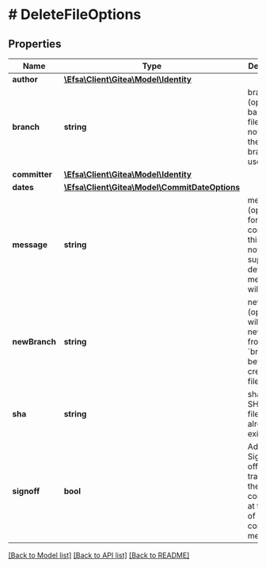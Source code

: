 # # DeleteFileOptions

## Properties

Name | Type | Description | Notes
------------ | ------------- | ------------- | -------------
**author** | [**\Efsa\Client\Gitea\Model\Identity**](Identity.md) |  | [optional]
**branch** | **string** | branch (optional) to base this file from. if not given, the default branch is used | [optional]
**committer** | [**\Efsa\Client\Gitea\Model\Identity**](Identity.md) |  | [optional]
**dates** | [**\Efsa\Client\Gitea\Model\CommitDateOptions**](CommitDateOptions.md) |  | [optional]
**message** | **string** | message (optional) for the commit of this file. if not supplied, a default message will be used | [optional]
**newBranch** | **string** | new_branch (optional) will make a new branch from &#x60;branch&#x60; before creating the file | [optional]
**sha** | **string** | sha is the SHA for the file that already exists |
**signoff** | **bool** | Add a Signed-off-by trailer by the committer at the end of the commit log message. | [optional]

[[Back to Model list]](../../README.md#models) [[Back to API list]](../../README.md#endpoints) [[Back to README]](../../README.md)
